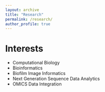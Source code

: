 ```yaml
---
layout: archive
title: "Research"
permalink: /research/
author_profile: true
---
```


Interests
======
* Computational Biology
* Bioinformatics
* Biofilm Image Informatics
* Next Generation Sequence Data Analytics
* OMICS Data Integration
